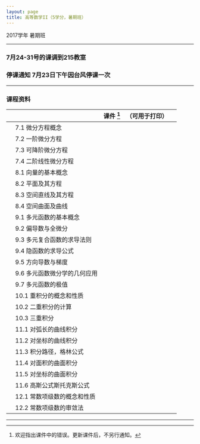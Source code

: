 ```yaml
---
layout: page
title: 高等数学II（5学分，暑期班）
---
```



<p class="message">
  2017学年 暑期班
</p>

---
### 7月24-31号的课调到215教室

### 停课通知 7月23日下午因台风停课一次

---

### 课程资料

|        |        | 课件 [^rmk1] | （可用于打印） | |
|:--------:|:--------|:------:|:------:|:------:|
|  | 7.1 微分方程概念 |  <a href="lectures/07_a_微分方程概念_2017_s.pdf" target="_blank"><i class="fa fa-file-pdf-o" aria-hidden="true"></i></a>    | <a href="lectures/07_a_微分方程概念_2017_s_p.pdf" target="_blank"><i class="fa fa-file-pdf-o" aria-hidden="true"></i></a> | |
|  | 7.2 一阶微分方程 |  <a href="lectures/07_b_一阶微分方程_2017_s.pdf" target="_blank"><i class="fa fa-file-pdf-o" aria-hidden="true"></i></a>    | <a href="lectures/07_b_一阶微分方程_2017_s_p.pdf" target="_blank"><i class="fa fa-file-pdf-o" aria-hidden="true"></i></a> | |
|  | 7.3 可降阶微分方程 | <a href="lectures/07_c_可降阶微分方程_2017_s.pdf" target="_blank"><i class="fa fa-file-pdf-o" aria-hidden="true"></i></a>    |   <a href="lectures/07_c_可降阶微分方程_2017_s_p.pdf" target="_blank"><i class="fa fa-file-pdf-o" aria-hidden="true"></i></a>   | |
|  | 7.4 二阶线性微分方程 | <a href="lectures/07_d_二阶线性微分方程_2017_s.pdf" target="_blank"><i class="fa fa-file-pdf-o" aria-hidden="true"></i></a>    |  <a href="lectures/07_d_二阶线性微分方程_2017_s_p.pdf" target="_blank"><i class="fa fa-file-pdf-o" aria-hidden="true"></i></a>     | |
|  | 8.1 向量的基本概念 | <a href="lectures/08_a_向量的基本概念_2017_s.pdf" target="_blank"><i class="fa fa-file-pdf-o" aria-hidden="true"></i></a>    |    <a href="lectures/08_a_向量的基本概念_2017_s_p.pdf" target="_blank"><i class="fa fa-file-pdf-o" aria-hidden="true"></i></a>   | |
|  | 8.2 平面及其方程 | <a href="lectures/08_b_平面及其方程_2017_s.pdf" target="_blank"><i class="fa fa-file-pdf-o" aria-hidden="true"></i></a>    |  <a href="lectures/08_b_平面及其方程_2017_s_p.pdf" target="_blank"><i class="fa fa-file-pdf-o" aria-hidden="true"></i></a>     | |
|  | 8.3 空间直线及其方程 | <a href="lectures/08_c_空间直线及其方程_2017_s.pdf" target="_blank"><i class="fa fa-file-pdf-o" aria-hidden="true"></i></a>    |   <a href="lectures/08_c_空间直线及其方程_2017_s_p.pdf" target="_blank"><i class="fa fa-file-pdf-o" aria-hidden="true"></i></a>    | |
|  | 8.4 空间曲面及曲线 | <a href="lectures/08_d_空间曲面及曲线_2017_s.pdf" target="_blank"><i class="fa fa-file-pdf-o" aria-hidden="true"></i></a>    |  <a href="lectures/08_d_空间曲面及曲线_2017_s_p.pdf" target="_blank"><i class="fa fa-file-pdf-o" aria-hidden="true"></i></a>     | |
|  | 9.1 多元函数的基本概念 | <a href="lectures/09_a_多元函数的基本概念_2017_s.pdf" target="_blank"><i class="fa fa-file-pdf-o" aria-hidden="true"></i></a>    | <a href="lectures/09_a_多元函数的基本概念_2017_s_p.pdf" target="_blank"><i class="fa fa-file-pdf-o" aria-hidden="true"></i></a>       | |
|  | 9.2 偏导数与全微分 | <a href="lectures/09_b_偏导数与全微分_2017_s.pdf" target="_blank"><i class="fa fa-file-pdf-o" aria-hidden="true"></i></a>    |  <a href="lectures/09_b_偏导数与全微分_2017_s_p.pdf" target="_blank"><i class="fa fa-file-pdf-o" aria-hidden="true"></i></a>     | |
|  | 9.3 多元复合函数的求导法则 | <a href="lectures/09_c_多元复合函数的求导法则_2017_s.pdf" target="_blank"><i class="fa fa-file-pdf-o" aria-hidden="true"></i></a>    |  <a href="lectures/09_c_多元复合函数的求导法则_2017_s_p.pdf" target="_blank"><i class="fa fa-file-pdf-o" aria-hidden="true"></i></a>     | |
|  | 9.4 隐函数的求导公式 | <a href="lectures/09_d_隐函数的求导公式_2017_s.pdf" target="_blank"><i class="fa fa-file-pdf-o" aria-hidden="true"></i></a>    |  <a href="lectures/09_d_隐函数的求导公式_2017_s_p.pdf" target="_blank"><i class="fa fa-file-pdf-o" aria-hidden="true"></i></a>     | |
|  | 9.5 方向导数与梯度 | <a href="lectures/09_e_方向导数与梯度_2017_s.pdf" target="_blank"><i class="fa fa-file-pdf-o" aria-hidden="true"></i></a>    |   <a href="lectures/09_e_方向导数与梯度_2017_s_p.pdf" target="_blank"><i class="fa fa-file-pdf-o" aria-hidden="true"></i></a>     | |
|  | 9.6 多元函数微分学的几何应用 | <a href="lectures/09_f_多元函数微分学的几何应用_2017_s.pdf" target="_blank"><i class="fa fa-file-pdf-o" aria-hidden="true"></i></a>    |   <a href="lectures/09_f_多元函数微分学的几何应用_2017_s_p.pdf" target="_blank"><i class="fa fa-file-pdf-o" aria-hidden="true"></i></a>    | |
|  | 9.7 多元函数的极值 |  <a href="lectures/09_g_多元函数的极值_2017_s.pdf" target="_blank"><i class="fa fa-file-pdf-o" aria-hidden="true"></i></a>    |   <a href="lectures/09_g_多元函数的极值_2017_s_p.pdf" target="_blank"><i class="fa fa-file-pdf-o" aria-hidden="true"></i></a>    | |
|  | 10.1 重积分的概念和性质 |  <a href="lectures/10_a_重积分的概念和性质_2017_s.pdf" target="_blank"><i class="fa fa-file-pdf-o" aria-hidden="true"></i></a>    |   <a href="lectures/10_a_重积分的概念和性质_2017_s_p.pdf" target="_blank"><i class="fa fa-file-pdf-o" aria-hidden="true"></i></a>       | |
|  | 10.2 二重积分的计算 |  <a href="lectures/10_b_二重积分的计算_2017_s.pdf" target="_blank"><i class="fa fa-file-pdf-o" aria-hidden="true"></i></a>    |   <a href="lectures/10_b_二重积分的计算_2017_s_p.pdf" target="_blank"><i class="fa fa-file-pdf-o" aria-hidden="true"></i></a>      | |
|  | 10.3 三重积分 |  <a href="lectures/10_c_三重积分_2017_s.pdf" target="_blank"><i class="fa fa-file-pdf-o" aria-hidden="true"></i></a>    |   <a href="lectures/10_c_三重积分_2017_s_p.pdf" target="_blank"><i class="fa fa-file-pdf-o" aria-hidden="true"></i></a>    | |
|  | 11.1 对弧长的曲线积分 |  <a href="lectures/11_a_对弧长的曲线积分_2017_s.pdf" target="_blank"><i class="fa fa-file-pdf-o" aria-hidden="true"></i></a>    |  <a href="lectures/11_a_对弧长的曲线积分_2017_s_p.pdf" target="_blank"><i class="fa fa-file-pdf-o" aria-hidden="true"></i></a>     | |
|  | 11.2 对坐标的曲线积分 |  <a href="lectures/11_b_对坐标的曲线积分_2017_s.pdf" target="_blank"><i class="fa fa-file-pdf-o" aria-hidden="true"></i></a>    |   <a href="lectures/11_b_对坐标的曲线积分_2017_s_p.pdf" target="_blank"><i class="fa fa-file-pdf-o" aria-hidden="true"></i></a>    | |
|  | 11.3 积分路径，格林公式 |  <a href="lectures/11_c_积分路径_格林公式_2017_s.pdf" target="_blank"><i class="fa fa-file-pdf-o" aria-hidden="true"></i></a>    |   <a href="lectures/11_c_积分路径_格林公式_2017_s_p.pdf" target="_blank"><i class="fa fa-file-pdf-o" aria-hidden="true"></i></a>    | |
|  | 11.4 对面积的曲面积分 |  <a href="lectures/11_d_对面积的曲面积分_2017_s.pdf" target="_blank"><i class="fa fa-file-pdf-o" aria-hidden="true"></i></a>    |  <a href="lectures/11_d_对面积的曲面积分_2017_s_p.pdf" target="_blank"><i class="fa fa-file-pdf-o" aria-hidden="true"></i></a>       | |
|  | 11.5 对坐标的曲面积分 |  <a href="lectures/11_e_对坐标的曲面积分_2017_s.pdf" target="_blank"><i class="fa fa-file-pdf-o" aria-hidden="true"></i></a>    |    <a href="lectures/11_e_对坐标的曲面积分_2017_s_p.pdf" target="_blank"><i class="fa fa-file-pdf-o" aria-hidden="true"></i></a>     | |
|  | 11.6 高斯公式斯托克斯公式 |  <a href="lectures/11_f_高斯公式斯托克斯公式_2017_s.pdf" target="_blank"><i class="fa fa-file-pdf-o" aria-hidden="true"></i></a>    |       | |
|  | 12.1 常数项级数的概念和性质 |  <a href="lectures/12_a_常数项级数的概念和性质_2017_s.pdf" target="_blank"><i class="fa fa-file-pdf-o" aria-hidden="true"></i></a>    |       | |
|  | 12.2 常数项级数的审敛法 |  <a href="lectures/12_b_常数项级数的审敛法_2017_s.pdf" target="_blank"><i class="fa fa-file-pdf-o" aria-hidden="true"></i></a>    |       | |



[^rmk1]: 欢迎指出课件中的错误。更新课件后，不另行通知。



---